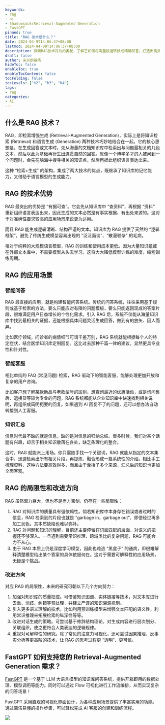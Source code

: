 ```yaml
---
keywords:
- rag
- ai
- ShadowsocksRetrieval-Augmented Generation
- FastGPT
pinned: true
title: "RAG 技术是什么？"
date: 2024-04-9T14:06:37+08:00
lastmod: 2024-04-09T14:06:37+08:00
description: 探索RAG技术背后的奥秘，了解它如何将海量数据转换成精确回答，打造出高效的智能问答与客服系统。
draft: false
author: 米开朗基杨
hideToc: false
enableToc: true
enableTocContent: false
tocFolding: false
tocLevels: ["h2", "h3", "h4"]
tags:
- rag
categories: 
- AI
---
```


## 什么是 RAG 技术？

RAG，即检索增强生成 (Retrieval-Augmented Generation)，实际上是将知识检索 (Retrieval) 和语言生成 (Generation) 两种技术巧妙地结合在一起。它的核心思想是，在生成回答或文本时，先从海量的文档知识库中检索出与问题最相关的几段文本，然后以此为基础再衍生出连贯自然的回答。就像一个博学多才的人被问到一个问题时，会先在脑海中搜寻相关的知识点，然后再据此组织语言表达出来。

这种 “检索+生成” 的架构，集成了两大技术的优点，既继承了知识库的记忆能力，又借助于语言模型的生成能力。

## RAG 的技术优势

RAG 最突出的优势是 “有据可查”。它会先从知识库中 “查资料”，再根据 “资料” 重新组织语言表达出来，因此生成的文本必然是有事实根据、有出处来源的。这对于对准确性要求较高的应用场景来说更为适用。

而且 RAG 能生成逻辑清晰、结构严谨的文本。知识库为 RAG 提供了天然的 “逻辑框架”，避免了传统生成模型容易出现的 “泛泛而谈”、“散漫驳杂” 的毛病。

相对于纯粹的大规模语言模型，RAG 的训练和使用成本更低。因为大量知识蕴藏在外部文本库中，不需要模型从头去学习。这将大大降低模型训练的难度，缩短训练周期。

## RAG 的应用场景

### 智能问答

RAG 最直接的应用，就是构建智能问答系统。传统的问答系统，往往采用基于规则或基于检索的方法，要么只能应对有限的问题模板，要么只能返回现成的答案片段，很难满足用户日益增长的个性化需求。引入 RAG 后，系统不仅能从海量知识库中找到最相关的证据，还能根据具体问题灵活生成回答，做到有的放矢、因人而异。

比如医疗领域，问诊者的病情细节可谓千差万别，RAG 系统就能根据每个人的特定症状，结合医学知识库定制回复。这比过去那种千篇一律的建议，显然更具专业性和针对性。

### 智能客服

相比单纯的 FAQ (常见问题) 检索，RAG 驱动下的智能客服，能够处理更加开放和复杂的用户咨询。

比如客户想了解某款新品与老款型号的区别，想查询最近的优惠活动，或是询问售后、退换货等较为专业的问题，RAG 系统都能从企业知识库中快速找到相关说明，再组织成简明扼要的回复。如果遇到 AI 回复不了的问题，还可以想办法自动转接到人工客服。

### 知识汇总

信息时代最不缺的就是信息，缺的是对信息的归纳总结。很多时候，我们对某个话题有兴趣，却苦于相关知识散落在各处，缺乏条理化的整合。

这时，RAG 就能派上用场。你只需随手找一个关键词，RAG 就能从指定的文本集合中，迅速检索出所有相关片段，再提炼、融合形成一篇系统性的介绍。相比手工梳理资料，这种方法要高效得多，而且由于囊括了多个来源，汇总后的知识也更加全面客观。

## RAG 的局限性和改进方向

RAG 虽然潜力巨大，但也不是尚方宝剑，仍存在一些局限性：

1. RAG 对知识库的质量具有强依赖性。倘若知识库中本身存在错误或者过时的信息，RAG 检索到的片段也就是 “garbage in，garbage out”，即便经过再多加工润色，其本质缺陷也难以弥补。
2. RAG 对问题和知识的理解，目前还主要停留在词面匹配的层面，对语义的把握还不够深入。一旦遇到需要常识推理、跨域类比的复杂问题，RAG 可能会力不从心。
3. 由于 RAG 本质上仍是深度学习模型，因此也难逃 “黑盒子” 的通病，即很难解释清楚模型给出某个答案的具体依据何在。这对于需要可解释性的应用场景，无疑是个挑战。

### 改进方向

对应 RAG 的局限性，未来的研究可朝以下几个方向努力：

1. 加强对知识库的质量把控。可借鉴知识图谱、实体链接等技术，对文本库进行去重、消歧、纠错等预处理，并建立严谨的知识溯源机制。
2. 引入更多语义理解的技术。比如利用预训练模型来增强文本匹配的语义性，利用常识推理来拓展检索的纵深性等等。
3. 改进对话生成的策略。可尝试基于修辞结构理论，对生成内容进行层次划分、关联组织，使之更符合人类表达的逻辑规律。
4. 重视对可解释性的研究。除了常见的注意力可视化，还可尝试因果推理、反事实分析等更高阶的技术，让 RAG 的思考过程更 “透明”、更可信。

## FastGPT 如何支持您的 Retrieval-Augmented Generation 需求？

[FastGPT](https://fastgpt.in) 是一个基于 LLM 大语言模型的知识库问答系统，提供开箱即用的数据处理、模型调用等能力。同时可以通过 Flow 可视化进行工作流编排，从而实现复杂的问答场景！

FastGPT 采用直观的可视化界面设计，为各种应用场景提供了丰富实用的功能。通过简洁易懂的操作步骤，可以轻松完成 AI 客服的创建和训练流程。

![](https://images.icloudnative.io/uPic/2024-05-07-10-08-yZ47EC.png)